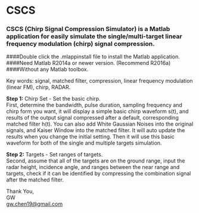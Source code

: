 # CSCS
### CSCS (Chirp Signal Compression Simulator) is a Matlab application for easily simulate the single/multi-target linear frequency modulation (chirp) signal compression.  

####Double click the .mlappinstall file to install the Matlab application.
####Need Matlab R2014a or newer version. (Recommend R2016a)
####Without any Matlab toolbox.

Key words: signal, matched filter, compression, linear frequency modulation (linear FM), chirp, RADAR.  

**Step 1:** Chirp Set - Set the basic chirp.  
First, determine the bandwidth, pulse duration, sampling frequency and chirp form you want, it will display a simple basic chirp waveform s(t), and results of the output signal compressed after a default, corresponding matched filter h(t). You can also add White Gaussian Noises into the original signals, and Kaiser Window into the matched filter. It will auto update the results when you change the initial setting. Then it will use this basic waveform for both of the single and multiple targets simulation.  

**Step 2:** Targets - Set ranges of targets.  
Second, assume that all of the targets are on the ground range, input the radar height, incidence angle, and ranges between the near range and targets, check if it can be identified by compressing the combination signal after the matched filter.  

Thank You,  
GW  
gw.chen19@gmail.com  
